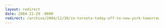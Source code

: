 ```yaml
---
layout: redirect
date: 2004-11-29 -0800
redirect: /archive/2004/11/30/in-toronto-today-off-to-new-york-tomorrow.aspx/
---
```

